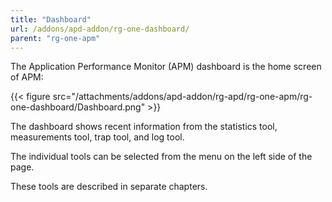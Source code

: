 ```yaml
---
title: "Dashboard"
url: /addons/apd-addon/rg-one-dashboard/
parent: "rg-one-apm"
---
```

The Application Performance Monitor (APM) dashboard is the home screen of APM:

 {{< figure src="/attachments/addons/apd-addon/rg-apd/rg-one-apm/rg-one-dashboard/Dashboard.png" >}}

The dashboard shows recent information from the statistics tool, measurements tool, trap tool, and log tool.

The individual tools can be selected from the menu on the left side of the page.

These tools are described in separate chapters.
